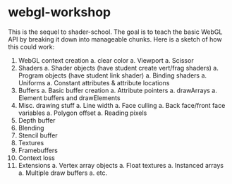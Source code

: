 webgl-workshop
==============

This is the sequel to shader-school.  The goal is to teach the basic WebGL API by breaking it down into manageable chunks.  Here is a sketch of how this could work:

1.  WebGL context creation
    a.  clear color
    a.  Viewport
    a.  Scissor
1.  Shaders
    a.  Shader objects (have student create vert/frag shaders)
    a.  Program objects (have student link shader)
    a.  Binding shaders
    a.  Uniforms
    a.  Constant attributes & attribute locations
1.  Buffers
    a.  Basic buffer creation
    a.  Attribute pointers
    a.  drawArrays
    a.  Element buffers and drawElements
1.  Misc. drawing stuff
    a.  Line width
    a.  Face culling
    a.  Back face/front face variables
    a.  Polygon offset
    a.  Reading pixels
1.  Depth buffer
1.  Blending
1.  Stencil buffer
1.  Textures
1.  Framebuffers
1.  Context loss
1.  Extensions
    a. Vertex array objects
    a. Float textures
    a. Instanced arrays
    a. Multiple draw buffers
    a. etc.